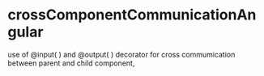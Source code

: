 # crossComponentCommunicationAngular
use of @input( ) and @output( ) decorator for cross commumication between parent and child component,
